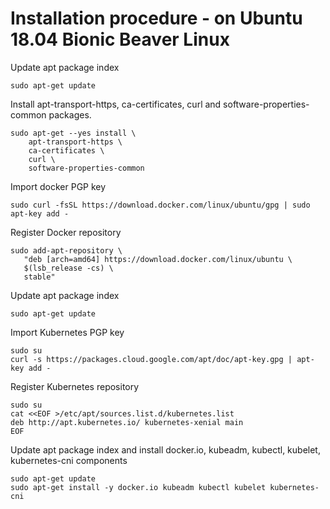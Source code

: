# Installation procedure - on Ubuntu 18.04 Bionic Beaver Linux

Update apt package index
```
sudo apt-get update
```
Install apt-transport-https, ca-certificates, curl and software-properties-common
packages.
```  
sudo apt-get --yes install \
    apt-transport-https \
    ca-certificates \
    curl \
    software-properties-common
```
Import docker PGP key
```
sudo curl -fsSL https://download.docker.com/linux/ubuntu/gpg | sudo apt-key add -
```
Register Docker repository
```
sudo add-apt-repository \
   "deb [arch=amd64] https://download.docker.com/linux/ubuntu \
   $(lsb_release -cs) \
   stable"
```
Update apt package index
```
sudo apt-get update
```
Import Kubernetes PGP key
```
sudo su
curl -s https://packages.cloud.google.com/apt/doc/apt-key.gpg | apt-key add -
```
Register Kubernetes repository
```
sudo su
cat <<EOF >/etc/apt/sources.list.d/kubernetes.list
deb http://apt.kubernetes.io/ kubernetes-xenial main
EOF
```
Update apt package index and install docker.io, kubeadm, kubectl, kubelet, kubernetes-cni
components
```
sudo apt-get update
sudo apt-get install -y docker.io kubeadm kubectl kubelet kubernetes-cni
```
